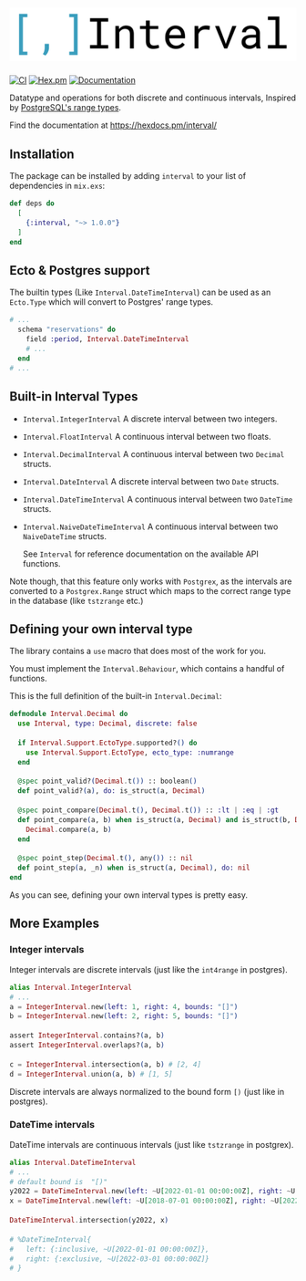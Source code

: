 # ![Interval](assets/banner.png "Interval")

[![CI](https://github.com/tbug/elixir_interval/actions/workflows/ci.yml/badge.svg)](https://github.com/tbug/elixir_interval/actions/workflows/ci.yml)
[![Hex.pm](https://img.shields.io/hexpm/v/interval.svg)](https://hex.pm/packages/interval)
[![Documentation](https://img.shields.io/badge/documentation-gray)](https://hexdocs.pm/interval/)

Datatype and operations for both discrete and continuous intervals,
Inspired by [PostgreSQL's range types](https://www.postgresql.org/docs/current/rangetypes.html).

Find the documentation at https://hexdocs.pm/interval/


## Installation

The package can be installed by adding `interval` to your list of dependencies in `mix.exs`:

```elixir
def deps do
  [
    {:interval, "~> 1.0.0"}
  ]
end
```

## Ecto & Postgres support

The builtin types (Like `Interval.DateTimeInterval`) can be used as an `Ecto.Type`
which will convert to Postgres' range types.

```elixir
# ...
  schema "reservations" do
    field :period, Interval.DateTimeInterval
    # ...
  end
# ...
```


## Built-in Interval Types

- `Interval.IntegerInterval` A discrete interval between two integers.
- `Interval.FloatInterval` A continuous interval between two floats.
- `Interval.DecimalInterval` A continuous interval between two `Decimal` structs.
- `Interval.DateInterval` A discrete interval between two `Date` structs.
- `Interval.DateTimeInterval` A continuous interval between two `DateTime` structs.
- `Interval.NaiveDateTimeInterval` A continuous interval between two `NaiveDateTime` structs.

  See `Interval` for reference documentation on the available API functions.


Note though, that this feature only works with `Postgrex`, as the
intervals are converted to a `Postgrex.Range` struct which maps to the correct
range type in the database (like `tstzrange` etc.)

## Defining your own interval type

The library contains a `use` macro that does most of the work for you.

You must implement the `Interval.Behaviour`, which contains a handful of functions.

This is the full definition of the built-in `Interval.Decimal`:

```elixir
defmodule Interval.Decimal do
  use Interval, type: Decimal, discrete: false

  if Interval.Support.EctoType.supported?() do
    use Interval.Support.EctoType, ecto_type: :numrange
  end

  @spec point_valid?(Decimal.t()) :: boolean()
  def point_valid?(a), do: is_struct(a, Decimal)

  @spec point_compare(Decimal.t(), Decimal.t()) :: :lt | :eq | :gt
  def point_compare(a, b) when is_struct(a, Decimal) and is_struct(b, Decimal) do
    Decimal.compare(a, b)
  end

  @spec point_step(Decimal.t(), any()) :: nil
  def point_step(a, _n) when is_struct(a, Decimal), do: nil
end
```

As you can see, defining your own interval types is pretty easy.

## More Examples

### Integer intervals

Integer intervals are discrete intervals (just like the `int4range` in postgres).

```elixir
alias Interval.IntegerInterval
# ...
a = IntegerInterval.new(left: 1, right: 4, bounds: "[]")
b = IntegerInterval.new(left: 2, right: 5, bounds: "[]")

assert IntegerInterval.contains?(a, b)
assert IntegerInterval.overlaps?(a, b)

c = IntegerInterval.intersection(a, b) # [2, 4]
d = IntegerInterval.union(a, b) # [1, 5]
```

Discrete intervals are always normalized to the bound form `[)` (just like in postgres).


### DateTime intervals

DateTime intervals are continuous intervals (just like `tstzrange` in postgrex).

```elixir
alias Interval.DateTimeInterval
# ...
# default bound is  "[)"
y2022 = DateTimeInterval.new(left: ~U[2022-01-01 00:00:00Z], right: ~U[2023-01-01 00:00:00Z])
x = DateTimeInterval.new(left: ~U[2018-07-01 00:00:00Z], right: ~U[2022-03-01 00:00:00Z])

DateTimeInterval.intersection(y2022, x)

# %DateTimeInterval{
#   left: {:inclusive, ~U[2022-01-01 00:00:00Z]},
#   right: {:exclusive, ~U[2022-03-01 00:00:00Z]}
# }
```

